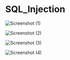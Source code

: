 # SQL_Injection



![Screenshot (1)](https://user-images.githubusercontent.com/126624918/222783572-6c30f1c1-5920-49c6-bfd6-d54e0d71b3e6.png)


![Screenshot (2)](https://user-images.githubusercontent.com/126624918/222783621-ccf711c0-a79f-46e0-a61a-84ce5630d572.png)



![Screenshot (3)](https://user-images.githubusercontent.com/126624918/222783651-cd22a6bd-96df-4cfb-b989-956f64cc2595.png)



![Screenshot (4)](https://user-images.githubusercontent.com/126624918/222783767-8b1015e5-177f-4950-be88-5f901c1f097b.png)


